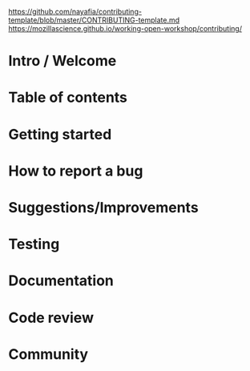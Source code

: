 https://github.com/nayafia/contributing-template/blob/master/CONTRIBUTING-template.md
https://mozillascience.github.io/working-open-workshop/contributing/

# Intro / Welcome

# Table of contents

# Getting started

# How to report a bug

# Suggestions/Improvements

# Testing

# Documentation

# Code review

# Community
